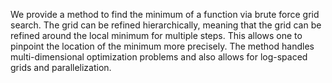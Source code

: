 We provide a method to find the minimum of a function via brute force grid search. The grid can be refined hierarchically, meaning that the grid can be refined around the local minimum for multiple steps. This allows one to pinpoint the location of the minimum more precisely. The method handles multi-dimensional optimization problems and also allows for log-spaced grids and parallelization. 